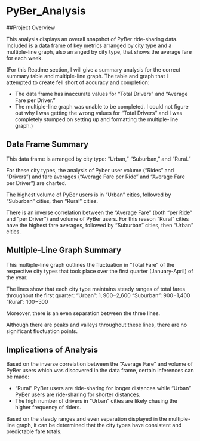# PyBer_Analysis
##Project Overview

This analysis displays an overall snapshot of PyBer ride-sharing data.  Included is a data frame of key metrics arranged by city type and a multiple-line graph, also arranged by city type, that shows the average fare for each week.

(For this Readme section, I will give a summary analysis for the correct summary table and multiple-line graph. 
The table and graph that I attempted to create fell short of accuracy and completion:
- The data frame has inaccurate values for “Total Drivers” and “Average Fare per Driver.”
- The multiple-line graph was unable to be completed.
I could not figure out why I was getting the wrong values for “Total Drivers” and I was completely stumped on setting up and formatting the multiple-line graph.)


## Data Frame Summary

This data frame is arranged by city type: “Urban,” “Suburban,” and “Rural.”

For these city types, the analysis of Pyber user volume (“Rides” and “Drivers”) and fare averages (“Average Fare per Ride” and “Average Fare per Driver”) are charted.

The highest volume of PyBer users is in “Urban” cities, followed by “Suburban” cities, then “Rural” cities.

There is an inverse correlation between the “Average Fare” (both “per Ride” and “per Driver”) and volume of PyBer users. For this reason “Rural” cities have the highest fare averages, followed by “Suburban” cities, then “Urban” cities.

## Multiple-Line Graph Summary

This multiple-line graph outlines the fluctuation in “Total Fare” of the respective city types that took place over the first quarter (January-April) of the year.

The lines show that each city type maintains steady ranges of total fares throughout the first quarter:
“Urban”: $1,900-$2,600
“Suburban”: $900-$1,400
“Rural”: $100-$500

Moreover, there is an even separation between the three lines.

Although there are peaks and valleys throughout these lines, there are no significant fluctuation points. 

## Implications of Analysis

Based on the inverse correlation between the “Average Fare” and volume of PyBer users which was discovered in the data frame, certain inferences can be made:
- “Rural” PyBer users are ride-sharing for longer distances while “Urban” PyBer users are ride-sharing for shorter distances.
- The high number of drivers in “Urban” cities are likely chasing the higher frequency of riders.

Based on the steady ranges and even separation displayed in the multiple-line graph, it can be determined that the city types have consistent and predictable fare totals.
